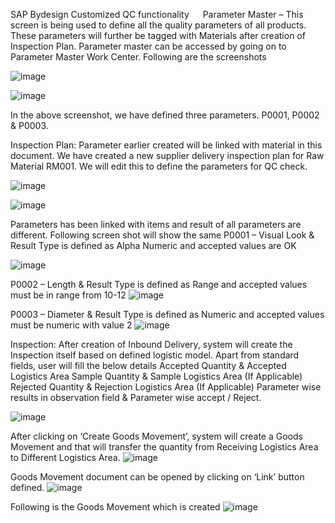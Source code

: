 

SAP Bydesign Customized QC functionality
 
Parameter Master – This screen is being used to define all the quality parameters of all products. These parameters will further be tagged with Materials after creation of Inspection Plan. Parameter master can be accessed by going on to Parameter Master Work Center. 
Following are the screenshots 
 
![image](https://user-images.githubusercontent.com/79970797/109964717-0adcea00-7d14-11eb-8a9e-7a4ca1a34e4d.png)

![image](https://user-images.githubusercontent.com/79970797/109964820-2c3dd600-7d14-11eb-802e-870325033693.png)
 

In the above screenshot, we have defined three parameters. P0001, P0002 & P0003. 




Inspection Plan: Parameter earlier created will be linked with material in this document. We have created a new supplier delivery inspection plan for Raw Material RM001. We will edit this to define the parameters for QC check. 

 ![image](https://user-images.githubusercontent.com/79970797/109964856-39f35b80-7d14-11eb-98d5-a9e21919c0a1.png)

![image](https://user-images.githubusercontent.com/79970797/109964895-424b9680-7d14-11eb-860d-b6740caa4022.png)


 

Parameters has been linked with items and result of all parameters are different. Following screen shot will show the same 
P0001 – Visual Look & Result Type is defined as Alpha Numeric and accepted values are OK 
 
 ![image](https://user-images.githubusercontent.com/79970797/109964943-51324900-7d14-11eb-82e6-93cfa651f2a3.png)


P0002 – Length & Result Type is defined as Range and accepted values must be in range from 10-12
![image](https://user-images.githubusercontent.com/79970797/109964961-568f9380-7d14-11eb-8deb-4687bb218f0b.png)

 

P0003 – Diameter & Result Type is defined as Numeric and accepted values must be numeric with value 2
 ![image](https://user-images.githubusercontent.com/79970797/109964991-60b19200-7d14-11eb-8c60-3c657b32e0d1.png)

 
Inspection: After creation of Inbound Delivery, system will create the Inspection itself based on defined logistic model. Apart from standard fields, user will fill the below details 
Accepted Quantity & Accepted Logistics Area
Sample Quantity & Sample Logistics Area (If Applicable)
Rejected Quantity & Rejection Logistics Area (If Applicable)
Parameter wise results in observation field & Parameter wise accept / Reject. 

![image](https://user-images.githubusercontent.com/79970797/109965027-6ad39080-7d14-11eb-9d0c-30bc19eff1fc.png)


After clicking on ‘Create Goods Movement’, system will create a Goods Movement and that will transfer the quantity from Receiving Logistics Area to Different Logistics Area. 
 ![image](https://user-images.githubusercontent.com/79970797/109965065-78891600-7d14-11eb-8468-3db70bc5b167.png)

 
Goods Movement document can be opened by clicking on ‘Link’ button defined. 
 ![image](https://user-images.githubusercontent.com/79970797/109965095-80e15100-7d14-11eb-83f8-124f12ad2569.png)


Following is the Goods Movement which is created 
 ![image](https://user-images.githubusercontent.com/79970797/109965118-876fc880-7d14-11eb-8c90-a833dbb1f05b.png)


